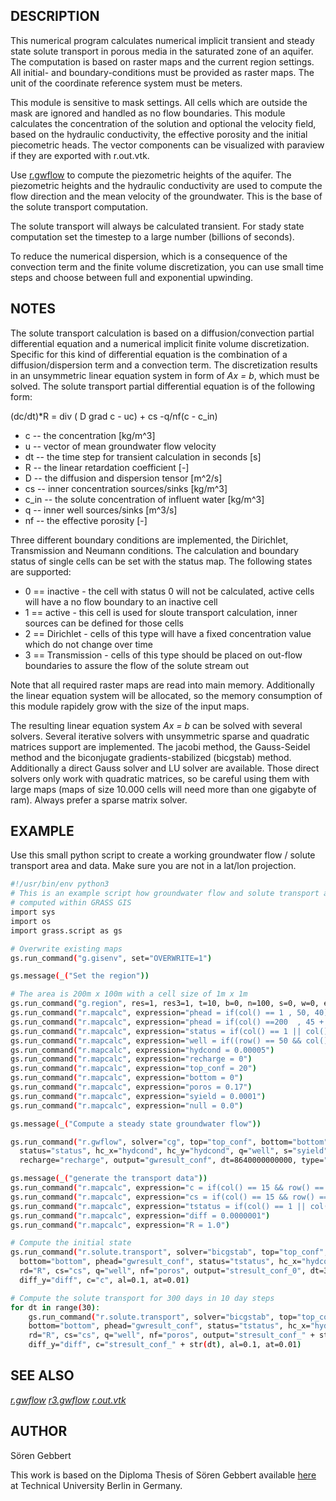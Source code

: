 ## DESCRIPTION

This numerical program calculates numerical implicit transient and
steady state solute transport in porous media in the saturated zone of
an aquifer. The computation is based on raster maps and the current
region settings. All initial- and boundary-conditions must be provided
as raster maps. The unit of the coordinate reference system must be
meters.

This module is sensitive to mask settings. All cells which are outside
the mask are ignored and handled as no flow boundaries.
This module calculates the concentration of the solution and optional
the velocity field, based on the hydraulic conductivity, the effective
porosity and the initial piecometric heads. The vector components can be
visualized with paraview if they are exported with r.out.vtk.

Use [r.gwflow](r.gwflow.md) to compute the piezometric heights of the
aquifer. The piezometric heights and the hydraulic conductivity are used
to compute the flow direction and the mean velocity of the groundwater.
This is the base of the solute transport computation.

The solute transport will always be calculated transient. For stady
state computation set the timestep to a large number (billions of
seconds).

To reduce the numerical dispersion, which is a consequence of the
convection term and the finite volume discretization, you can use small
time steps and choose between full and exponential upwinding.

## NOTES

The solute transport calculation is based on a diffusion/convection
partial differential equation and a numerical implicit finite volume
discretization. Specific for this kind of differential equation is the
combination of a diffusion/dispersion term and a convection term. The
discretization results in an unsymmetric linear equation system in form
of *Ax = b*, which must be solved. The solute transport partial
differential equation is of the following form:

(dc/dt)\*R = div ( D grad c - uc) + cs -q/nf(c - c_in)

- c -- the concentration \[kg/m^3\]
- u -- vector of mean groundwater flow velocity
- dt -- the time step for transient calculation in seconds \[s\]
- R -- the linear retardation coefficient \[-\]
- D -- the diffusion and dispersion tensor \[m^2/s\]
- cs -- inner concentration sources/sinks \[kg/m^3\]
- c_in -- the solute concentration of influent water \[kg/m^3\]
- q -- inner well sources/sinks \[m^3/s\]
- nf -- the effective porosity \[-\]

Three different boundary conditions are implemented, the Dirichlet,
Transmission and Neumann conditions. The calculation and boundary status
of single cells can be set with the status map. The following states are
supported:

- 0 == inactive - the cell with status 0 will not be calculated, active
  cells will have a no flow boundary to an inactive cell
- 1 == active - this cell is used for sloute transport calculation,
  inner sources can be defined for those cells
- 2 == Dirichlet - cells of this type will have a fixed concentration
  value which do not change over time
- 3 == Transmission - cells of this type should be placed on out-flow
  boundaries to assure the flow of the solute stream out

Note that all required raster maps are read into main memory.
Additionally the linear equation system will be allocated, so the memory
consumption of this module rapidely grow with the size of the input
maps.

The resulting linear equation system *Ax = b* can be solved with several
solvers. Several iterative solvers with unsymmetric sparse and quadratic
matrices support are implemented. The jacobi method, the Gauss-Seidel
method and the biconjugate gradients-stabilized (bicgstab) method.
Additionally a direct Gauss solver and LU solver are available. Those
direct solvers only work with quadratic matrices, so be careful using
them with large maps (maps of size 10.000 cells will need more than one
gigabyte of ram). Always prefer a sparse matrix solver.

## EXAMPLE

Use this small python script to create a working groundwater flow /
solute transport area and data. Make sure you are not in a lat/lon
projection.

```bash
#!/usr/bin/env python3
# This is an example script how groundwater flow and solute transport are
# computed within GRASS GIS
import sys
import os
import grass.script as gs

# Overwrite existing maps
gs.run_command("g.gisenv", set="OVERWRITE=1")

gs.message(_("Set the region"))

# The area is 200m x 100m with a cell size of 1m x 1m
gs.run_command("g.region", res=1, res3=1, t=10, b=0, n=100, s=0, w=0, e=200)
gs.run_command("r.mapcalc", expression="phead = if(col() == 1 , 50, 40)")
gs.run_command("r.mapcalc", expression="phead = if(col() ==200  , 45 + row()/40, phead)")
gs.run_command("r.mapcalc", expression="status = if(col() == 1 || col() == 200 , 2, 1)")
gs.run_command("r.mapcalc", expression="well = if((row() == 50 && col() == 175) || (row() == 10 && col() == 135) , -0.001, 0)")
gs.run_command("r.mapcalc", expression="hydcond = 0.00005")
gs.run_command("r.mapcalc", expression="recharge = 0")
gs.run_command("r.mapcalc", expression="top_conf = 20")
gs.run_command("r.mapcalc", expression="bottom = 0")
gs.run_command("r.mapcalc", expression="poros = 0.17")
gs.run_command("r.mapcalc", expression="syield = 0.0001")
gs.run_command("r.mapcalc", expression="null = 0.0")

gs.message(_("Compute a steady state groundwater flow"))

gs.run_command("r.gwflow", solver="cg", top="top_conf", bottom="bottom", phead="phead",\
  status="status", hc_x="hydcond", hc_y="hydcond", q="well", s="syield",\
  recharge="recharge", output="gwresult_conf", dt=8640000000000, type="confined")

gs.message(_("generate the transport data"))
gs.run_command("r.mapcalc", expression="c = if(col() == 15 && row() == 75 , 500.0, 0.0)")
gs.run_command("r.mapcalc", expression="cs = if(col() == 15 && row() == 75 , 0.0, 0.0)")
gs.run_command("r.mapcalc", expression="tstatus = if(col() == 1 || col() == 200 , 3, 1)")
gs.run_command("r.mapcalc", expression="diff = 0.0000001")
gs.run_command("r.mapcalc", expression="R = 1.0")

# Compute the initial state
gs.run_command("r.solute.transport", solver="bicgstab", top="top_conf",\
  bottom="bottom", phead="gwresult_conf", status="tstatus", hc_x="hydcond", hc_y="hydcond",\
  rd="R", cs="cs", q="well", nf="poros", output="stresult_conf_0", dt=3600, diff_x="diff",\
  diff_y="diff", c="c", al=0.1, at=0.01)

# Compute the solute transport for 300 days in 10 day steps
for dt in range(30):
    gs.run_command("r.solute.transport", solver="bicgstab", top="top_conf",\
    bottom="bottom", phead="gwresult_conf", status="tstatus", hc_x="hydcond", hc_y="hydcond",\
    rd="R", cs="cs", q="well", nf="poros", output="stresult_conf_" + str(dt + 1), dt=864000, diff_x="diff",\
    diff_y="diff", c="stresult_conf_" + str(dt), al=0.1, at=0.01)
```

## SEE ALSO

*[r.gwflow](r.gwflow.md)*
*[r3.gwflow](r3.gwflow.md)*
*[r.out.vtk](r.out.vtk.md)*

## AUTHOR

Sören Gebbert

This work is based on the Diploma Thesis of Sören Gebbert available
[here](https://grass.osgeo.org/gdp/hydrology/gebbert2007_diplom_stroemung_grass_gis.pdf)
at Technical University Berlin in Germany.
